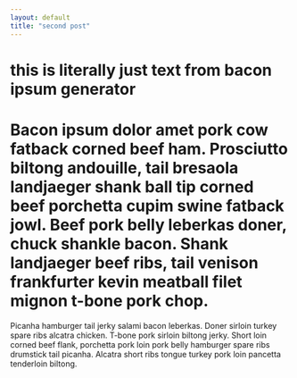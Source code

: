 ```yaml
---
layout: default
title: "second post"
---
```


# this is literally just text from bacon ipsum generator

# Bacon ipsum dolor amet pork cow fatback corned beef ham. Prosciutto biltong andouille, tail bresaola landjaeger shank ball tip corned beef porchetta cupim swine fatback jowl. Beef pork belly leberkas doner, chuck shankle bacon. Shank landjaeger beef ribs, tail venison frankfurter kevin meatball filet mignon t-bone pork chop.

Picanha hamburger tail jerky salami bacon leberkas. Doner sirloin turkey spare ribs alcatra chicken. T-bone pork sirloin biltong jerky. Short loin corned beef flank, porchetta pork loin pork belly hamburger spare ribs drumstick tail picanha. Alcatra short ribs tongue turkey pork loin pancetta tenderloin biltong.